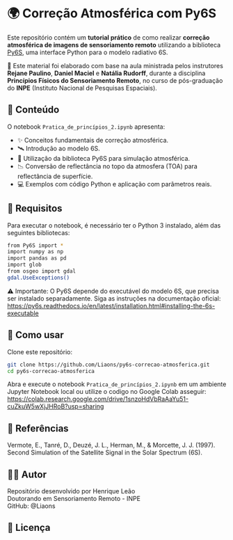 # 🌍 Correção Atmosférica com Py6S

Este repositório contém um **tutorial prático** de como realizar **correção atmosférica de imagens de sensoriamento remoto** utilizando a biblioteca [Py6S](https://py6s.readthedocs.io/en/latest/), uma interface Python para o modelo radiativo 6S.

📌 Este material foi elaborado com base na aula ministrada pelos instrutores **Rejane Paulino**, **Daniel Maciel** e **Natália Rudorff**, durante a disciplina **Princípios Físicos do Sensoriamento Remoto**, no curso de pós-graduação do **INPE** (Instituto Nacional de Pesquisas Espaciais).



## 📘 Conteúdo

O notebook `Pratica_de_princípios_2.ipynb` apresenta:

- ✨ Conceitos fundamentais de correção atmosférica.
- 🛰️ Introdução ao modelo 6S.
- 🧪 Utilização da biblioteca Py6S para simulação atmosférica.
- 📉 Conversão de reflectância no topo da atmosfera (TOA) para reflectância de superfície.
- 💻 Exemplos com código Python e aplicação com parâmetros reais.


## 🧰 Requisitos

Para executar o notebook, é necessário ter o Python 3 instalado, além das seguintes bibliotecas:

```bash
from Py6S import *
import numpy as np
import pandas as pd
import glob
from osgeo import gdal
gdal.UseExceptions()
```

⚠️ Importante: O Py6S depende do executável do modelo 6S, que precisa ser instalado separadamente.
Siga as instruções na documentação oficial:
https://py6s.readthedocs.io/en/latest/installation.html#installing-the-6s-executable

## 🚀 Como usar
Clone este repositório:

```bash
git clone https://github.com/Liaons/py6s-correcao-atmosferica.git
cd py6s-correcao-atmosferica
```
Abra e execute o notebook `Pratica_de_princípios_2.ipynb` em um ambiente Jupyter Notebook local ou utilize o codigo no Google Colab asseguir:
https://colab.research.google.com/drive/1snzoHdVbRaAaYu51-cuZkuW5wXjJHRoB?usp=sharing


## 📎 Referências
Vermote, E., Tanré, D., Deuzé, J. L., Herman, M., & Morcette, J. J. (1997). Second Simulation of the Satellite Signal in the Solar Spectrum (6S).



## 👨‍💻 Autor
Repositório desenvolvido por Henrique Leão \
Doutorando em Sensoriamento Remoto - INPE \
GitHub: @Liaons

## 📄 Licença
